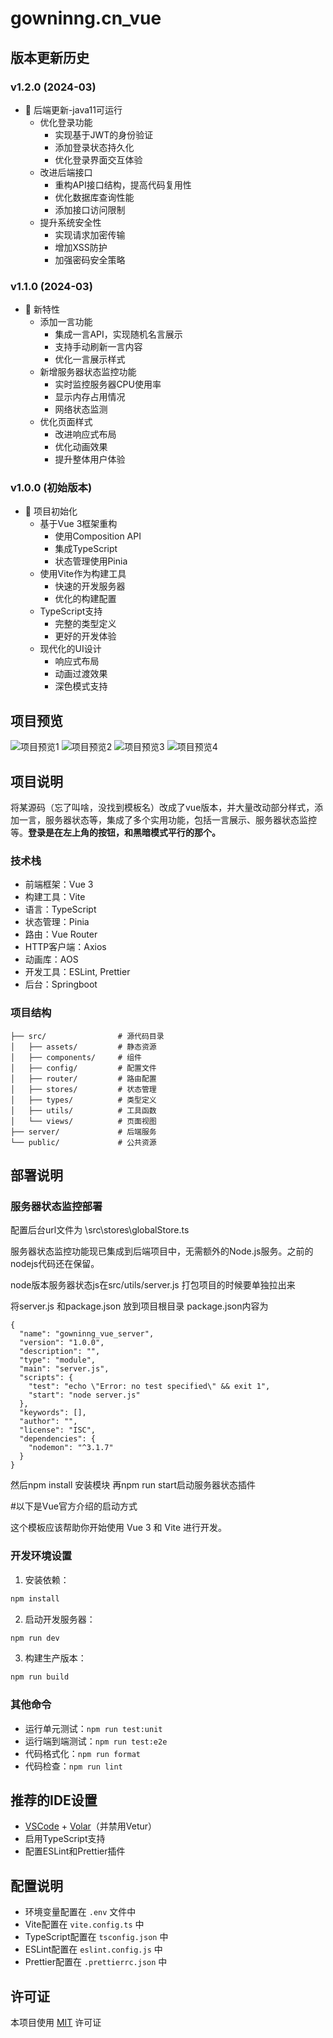 # gowninng.cn_vue

## 版本更新历史

### v1.2.0 (2024-03)
- 🔐 后端更新-java11可运行
  - 优化登录功能
    - 实现基于JWT的身份验证
    - 添加登录状态持久化
    - 优化登录界面交互体验
  - 改进后端接口
    - 重构API接口结构，提高代码复用性
    - 优化数据库查询性能
    - 添加接口访问限制
  - 提升系统安全性
    - 实现请求加密传输
    - 增加XSS防护
    - 加强密码安全策略

### v1.1.0 (2024-03)
- 🌟 新特性
  - 添加一言功能
    - 集成一言API，实现随机名言展示
    - 支持手动刷新一言内容
    - 优化一言展示样式
  - 新增服务器状态监控功能
    - 实时监控服务器CPU使用率
    - 显示内存占用情况
    - 网络状态监测
  - 优化页面样式
    - 改进响应式布局
    - 优化动画效果
    - 提升整体用户体验

### v1.0.0 (初始版本)
- 🎉 项目初始化
  - 基于Vue 3框架重构
    - 使用Composition API
    - 集成TypeScript
    - 状态管理使用Pinia
  - 使用Vite作为构建工具
    - 快速的开发服务器
    - 优化的构建配置
  - TypeScript支持
    - 完整的类型定义
    - 更好的开发体验
  - 现代化的UI设计
    - 响应式布局
    - 动画过渡效果
    - 深色模式支持

## 项目预览

![项目预览1](1732611051902.png)
![项目预览2](1732611106184.png)
![项目预览3](1732611121820.png)
![项目预览4](1732611136862.png)

## 项目说明
将某源码（忘了叫啥，没找到模板名）改成了vue版本，并大量改动部分样式，添加一言，服务器状态等，集成了多个实用功能，包括一言展示、服务器状态监控等。**登录是在左上角的按钮，和黑暗模式平行的那个。**

### 技术栈

- 前端框架：Vue 3
- 构建工具：Vite
- 语言：TypeScript
- 状态管理：Pinia
- 路由：Vue Router
- HTTP客户端：Axios
- 动画库：AOS
- 开发工具：ESLint, Prettier
- 后台：Springboot

### 项目结构

```
├── src/                # 源代码目录
│   ├── assets/         # 静态资源
│   ├── components/     # 组件
│   ├── config/         # 配置文件
│   ├── router/         # 路由配置
│   ├── stores/         # 状态管理
│   ├── types/          # 类型定义
│   ├── utils/          # 工具函数
│   └── views/          # 页面视图
├── server/             # 后端服务
└── public/             # 公共资源
```

## 部署说明

### 服务器状态监控部署

配置后台url文件为 \src\stores\globalStore.ts

服务器状态监控功能现已集成到后端项目中，无需额外的Node.js服务。之前的nodejs代码还在保留。


node版本服务器状态js在src/utils/server.js 打包项目的时候要单独拉出来 


将server.js 和package.json 放到项目根目录 package.json内容为

```
{
  "name": "gowninng_vue_server",
  "version": "1.0.0",
  "description": "",
  "type": "module",
  "main": "server.js",
  "scripts": {
    "test": "echo \"Error: no test specified\" && exit 1",
    "start": "node server.js"
  },
  "keywords": [],
  "author": "",
  "license": "ISC",
  "dependencies": {
    "nodemon": "^3.1.7"
  }
}
```

然后npm install 安装模块 再npm run start启动服务器状态插件

#以下是Vue官方介绍的启动方式

这个模板应该帮助你开始使用 Vue 3 和 Vite 进行开发。


### 开发环境设置

1. 安装依赖：
```sh
npm install
```

2. 启动开发服务器：
```sh
npm run dev
```

3. 构建生产版本：
```sh
npm run build
```

### 其他命令

- 运行单元测试：`npm run test:unit`
- 运行端到端测试：`npm run test:e2e`
- 代码格式化：`npm run format`
- 代码检查：`npm run lint`

## 推荐的IDE设置

- [VSCode](https://code.visualstudio.com/) + [Volar](https://marketplace.visualstudio.com/items?itemName=Vue.volar)（并禁用Vetur）
- 启用TypeScript支持
- 配置ESLint和Prettier插件

## 配置说明

- 环境变量配置在 `.env` 文件中
- Vite配置在 `vite.config.ts` 中
- TypeScript配置在 `tsconfig.json` 中
- ESLint配置在 `eslint.config.js` 中
- Prettier配置在 `.prettierrc.json` 中

## 许可证

本项目使用 [MIT](LICENSE) 许可证
